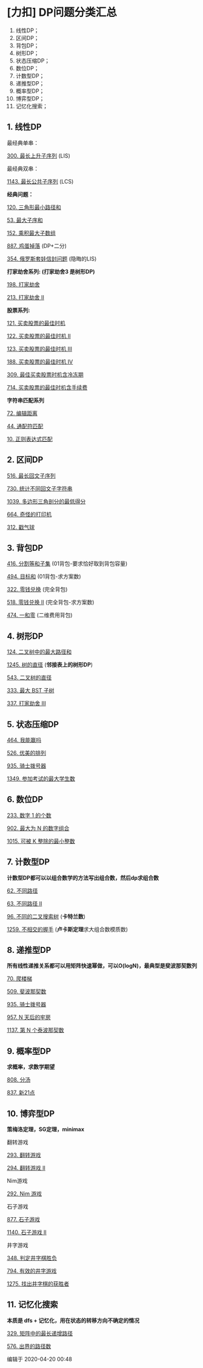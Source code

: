# [力扣] DP问题分类汇总

1. 线性DP；
2. 区间DP；
3. 背包DP；
4. 树形DP；
5. 状态压缩DP；
6. 数位DP；
7. 计数型DP；
8. 递推型DP；
9. 概率型DP；
10. 博弈型DP；
11. 记忆化搜索；

## **1. 线性DP**

最经典单串：

[300. 最长上升子序列](https://link.zhihu.com/?target=https%3A//leetcode-cn.com/problems/longest-increasing-subsequence/) (LIS)

最经典双串：

[1143. 最长公共子序列](https://link.zhihu.com/?target=https%3A//leetcode-cn.com/problems/longest-common-subsequence/) (LCS)

**经典问题：**

[120. 三角形最小路径和](https://link.zhihu.com/?target=https%3A//leetcode-cn.com/problems/triangle/)

[53. 最大子序和](https://link.zhihu.com/?target=https%3A//leetcode-cn.com/problems/maximum-subarray/)

[152. 乘积最大子数组](https://link.zhihu.com/?target=https%3A//leetcode-cn.com/problems/maximum-product-subarray/)

[887. 鸡蛋掉落](https://link.zhihu.com/?target=https%3A//leetcode-cn.com/problems/super-egg-drop/) (DP+二分)

[354. 俄罗斯套娃信封问题](https://link.zhihu.com/?target=https%3A//leetcode-cn.com/problems/russian-doll-envelopes/) (隐晦的LIS)

**打家劫舍系列: (打家劫舍3 是树形DP)**

[198. 打家劫舍](https://link.zhihu.com/?target=https%3A//leetcode-cn.com/problems/house-robber/)

[213. 打家劫舍 II](https://link.zhihu.com/?target=https%3A//leetcode-cn.com/problems/house-robber-ii/)

**股票系列:**

[121. 买卖股票的最佳时机](https://link.zhihu.com/?target=https%3A//leetcode-cn.com/problems/best-time-to-buy-and-sell-stock/)

[122. 买卖股票的最佳时机 II](https://link.zhihu.com/?target=https%3A//leetcode-cn.com/problems/best-time-to-buy-and-sell-stock-ii/)

[123. 买卖股票的最佳时机 III](https://link.zhihu.com/?target=https%3A//leetcode-cn.com/problems/best-time-to-buy-and-sell-stock-iii/)

[188. 买卖股票的最佳时机 IV](https://link.zhihu.com/?target=https%3A//leetcode-cn.com/problems/best-time-to-buy-and-sell-stock-iv/)

[309. 最佳买卖股票时机含冷冻期](https://link.zhihu.com/?target=https%3A//leetcode-cn.com/problems/best-time-to-buy-and-sell-stock-with-cooldown/)

[714. 买卖股票的最佳时机含手续费](https://link.zhihu.com/?target=https%3A//leetcode-cn.com/problems/best-time-to-buy-and-sell-stock-with-transaction-fee/)

**字符串匹配系列**

[72. 编辑距离](https://link.zhihu.com/?target=https%3A//leetcode-cn.com/problems/edit-distance/)

[44. 通配符匹配](https://link.zhihu.com/?target=https%3A//leetcode-cn.com/problems/wildcard-matching/)

[10. 正则表达式匹配](https://link.zhihu.com/?target=https%3A//leetcode-cn.com/problems/regular-expression-matching/)

## **2. 区间DP**

[516. 最长回文子序列](https://link.zhihu.com/?target=https%3A//leetcode-cn.com/problems/longest-palindromic-subsequence/)

[730. 统计不同回文子字符串](https://link.zhihu.com/?target=https%3A//leetcode-cn.com/problems/count-different-palindromic-subsequences/)

[1039. 多边形三角剖分的最低得分](https://link.zhihu.com/?target=https%3A//leetcode-cn.com/problems/minimum-score-triangulation-of-polygon/)

[664. 奇怪的打印机](https://link.zhihu.com/?target=https%3A//leetcode-cn.com/problems/strange-printer/)

[312. 戳气球](https://link.zhihu.com/?target=https%3A//leetcode-cn.com/problems/burst-balloons/)

## **3. 背包DP**

[416. 分割等和子集](https://link.zhihu.com/?target=https%3A//leetcode-cn.com/problems/partition-equal-subset-sum/) (01背包-要求恰好取到背包容量)

[494. 目标和](https://link.zhihu.com/?target=https%3A//leetcode-cn.com/problems/target-sum/) (01背包-求方案数)

[322. 零钱兑换](https://link.zhihu.com/?target=https%3A//leetcode-cn.com/problems/coin-change/) (完全背包)

[518. 零钱兑换 II](https://link.zhihu.com/?target=https%3A//leetcode-cn.com/problems/coin-change-2/) (完全背包-求方案数)

[474. 一和零](https://link.zhihu.com/?target=https%3A//leetcode-cn.com/problems/ones-and-zeroes/) (二维费用背包)

## **4. 树形DP**

[124. 二叉树中的最大路径和](https://link.zhihu.com/?target=https%3A//leetcode-cn.com/problems/binary-tree-maximum-path-sum/)

[1245. 树的直径](https://link.zhihu.com/?target=https%3A//leetcode-cn.com/problems/tree-diameter/) (**邻接表上的树形DP**)

[543. 二叉树的直径](https://link.zhihu.com/?target=https%3A//leetcode-cn.com/problems/diameter-of-binary-tree/)

[333. 最大 BST 子树](https://link.zhihu.com/?target=https%3A//leetcode-cn.com/problems/largest-bst-subtree/)

[337. 打家劫舍 III](https://link.zhihu.com/?target=https%3A//leetcode-cn.com/problems/house-robber-iii/)

## **5. 状态压缩DP**

[464. 我能赢吗](https://link.zhihu.com/?target=https%3A//leetcode-cn.com/problems/can-i-win/)

[526. 优美的排列](https://link.zhihu.com/?target=https%3A//leetcode-cn.com/problems/beautiful-arrangement/)

[935. 骑士拨号器](https://link.zhihu.com/?target=https%3A//leetcode-cn.com/problems/knight-dialer/)

[1349. 参加考试的最大学生数](https://link.zhihu.com/?target=https%3A//leetcode-cn.com/problems/maximum-students-taking-exam/)

## **6. 数位DP**

[233. 数字 1 的个数](https://link.zhihu.com/?target=https%3A//leetcode-cn.com/problems/number-of-digit-one/)

[902. 最大为 N 的数字组合](https://link.zhihu.com/?target=https%3A//leetcode-cn.com/problems/numbers-at-most-n-given-digit-set/)

[1015. 可被 K 整除的最小整数](https://link.zhihu.com/?target=https%3A//leetcode-cn.com/problems/smallest-integer-divisible-by-k/)

## **7. 计数型DP**

**计数型DP都可以以组合数学的方法写出组合数，然后dp求组合数**

[62. 不同路径](https://link.zhihu.com/?target=https%3A//leetcode-cn.com/problems/unique-paths/)

[63. 不同路径 II](https://link.zhihu.com/?target=https%3A//leetcode-cn.com/problems/unique-paths-ii/)

[96. 不同的二叉搜索树](https://link.zhihu.com/?target=https%3A//leetcode-cn.com/problems/unique-binary-search-trees/) (**卡特兰数**)

[1259. 不相交的握手](https://link.zhihu.com/?target=https%3A//leetcode-cn.com/problems/handshakes-that-dont-cross/) (**卢卡斯定理**求大组合数模质数)

## **8. 递推型DP**

**所有线性递推关系都可以用矩阵快速幂做，可以O(logN)，最典型是斐波那契数列**

[70. 爬楼梯](https://link.zhihu.com/?target=https%3A//leetcode-cn.com/problems/climbing-stairs/)

[509. 斐波那契数](https://link.zhihu.com/?target=https%3A//leetcode-cn.com/problems/fibonacci-number/)

[935. 骑士拨号器](https://link.zhihu.com/?target=https%3A//leetcode-cn.com/problems/knight-dialer/)

[957. N 天后的牢房](https://link.zhihu.com/?target=https%3A//leetcode-cn.com/problems/prison-cells-after-n-days/)

[1137. 第 N 个泰波那契数](https://link.zhihu.com/?target=https%3A//leetcode-cn.com/problems/n-th-tribonacci-number/)

## **9. 概率型DP**

**求概率，求数学期望**

[808. 分汤](https://link.zhihu.com/?target=https%3A//leetcode-cn.com/problems/soup-servings/)

[837. 新21点](https://link.zhihu.com/?target=https%3A//leetcode-cn.com/problems/new-21-game/)

## **10. 博弈型DP**

**策梅洛定理，SG定理，minimax**

翻转游戏

[293. 翻转游戏](https://link.zhihu.com/?target=https%3A//leetcode-cn.com/problems/flip-game/)

[294. 翻转游戏 II](https://link.zhihu.com/?target=https%3A//leetcode-cn.com/problems/flip-game-ii/)

Nim游戏

[292. Nim 游戏](https://link.zhihu.com/?target=https%3A//leetcode-cn.com/problems/nim-game/)

石子游戏

[877. 石子游戏](https://link.zhihu.com/?target=https%3A//leetcode-cn.com/problems/stone-game/)

[1140. 石子游戏 II](https://link.zhihu.com/?target=https%3A//leetcode-cn.com/problems/stone-game-ii/)

井字游戏

[348. 判定井字棋胜负](https://link.zhihu.com/?target=https%3A//leetcode-cn.com/problems/design-tic-tac-toe/)

[794. 有效的井字游戏](https://link.zhihu.com/?target=https%3A//leetcode-cn.com/problems/valid-tic-tac-toe-state/)

[1275. 找出井字棋的获胜者](https://link.zhihu.com/?target=https%3A//leetcode-cn.com/problems/find-winner-on-a-tic-tac-toe-game/)

## **11. 记忆化搜索**

**本质是 dfs + 记忆化，用在状态的转移方向不确定的情况**

[329. 矩阵中的最长递增路径](https://link.zhihu.com/?target=https%3A//leetcode-cn.com/problems/longest-increasing-path-in-a-matrix/)

[576. 出界的路径数](https://link.zhihu.com/?target=https%3A//leetcode-cn.com/problems/out-of-boundary-paths/)

编辑于 2020-04-20 00:48